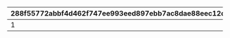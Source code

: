 |288f55772abbf4d462f747ee993eed897ebb7ac8dae88eec12d52d3011178b3f|e554b62e154b0b0cf7497858f4bb2742a782c7cb339af095de8cac74abd79b73|1f8572360fffdfd956e68d01f1b5410499086fb2490100ca85c746d3959705b9|a7fc16e3c84d0671402716e7f339709f47469826391024c46e19436f53c6a905|fcc2f57d6fbd7f8d4e33544ec32344db209bf84975ca370018681589aed9a583|a92faab981585a534264ef8a0777ca8dfac5d947f0bc3fd0c90ee160ac3f2d2e|ffda93f4178f42ed16c9f4469e5942be2f87b5d6d299939eb98e1cb91922b5b9|
| --- | --- | --- | --- | --- | --- | --- |
|1|5136061|5136005|5137061|10137110|1013701|5137072|